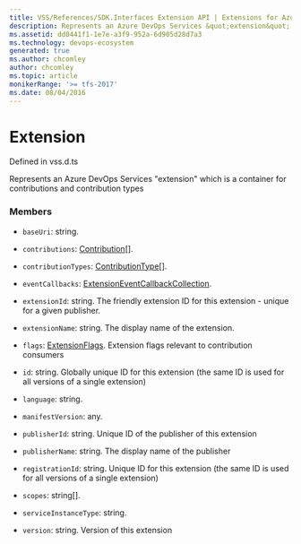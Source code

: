 ```yaml
---
title: VSS/References/SDK.Interfaces Extension API | Extensions for Azure DevOps Services
description: Represents an Azure DevOps Services &quot;extension&quot; which is a container for contributions and contribution types
ms.assetid: dd0441f1-1e7e-a3f9-952a-6d905d28d7a3
ms.technology: devops-ecosystem
generated: true
ms.author: chcomley
author: chcomley
ms.topic: article
monikerRange: '>= tfs-2017'
ms.date: 08/04/2016
---
```


# Extension

Defined in vss.d.ts

Represents an Azure DevOps Services &quot;extension&quot; which is a container for contributions and contribution types

### Members

- `baseUri`: string.

- `contributions`: [Contribution](../../../VSS/References/SDK_Interfaces/Contribution.md)[].

- `contributionTypes`: [ContributionType](../../../VSS/References/SDK_Interfaces/ContributionType.md)[].

- `eventCallbacks`: [ExtensionEventCallbackCollection](../../../VSS/References/SDK_Interfaces/ExtensionEventCallbackCollection.md).

- `extensionId`: string. The friendly extension ID for this extension - unique for a given publisher.

- `extensionName`: string. The display name of the extension.

- `flags`: [ExtensionFlags](../../../VSS/References/SDK_Interfaces/ExtensionFlags.md). Extension flags relevant to contribution consumers

- `id`: string. Globally unique ID for this extension (the same ID is used for all versions of a single extension)

- `language`: string.

- `manifestVersion`: any.

- `publisherId`: string. Unique ID of the publisher of this extension

- `publisherName`: string. The display name of the publisher

- `registrationId`: string. Unique ID for this extension (the same ID is used for all versions of a single extension)

- `scopes`: string[].

- `serviceInstanceType`: string.

- `version`: string. Version of this extension
